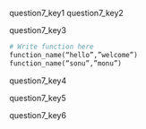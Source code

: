 question7_key1
question7_key2






question7_key3


```python
# Write function here
function_name(“hello”,”welcome”)
function_name(“sonu”,”monu”)
 ```

question7_key4



question7_key5


question7_key6
